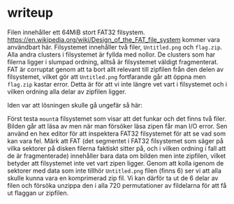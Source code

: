 # writeup

Filen innehåller ett 64MiB stort FAT32 filsystem. <https://en.wikipedia.org/wiki/Design_of_the_FAT_file_system> kommer vara användbart här. Filsystemet innehåller två filer, `Untitled.png` och `flag.zip`. Alla andra clusters i filsystemet är fyllda med nollor. De clusters som har filerna ligger i slumpad ordning, alltså är filsystemet väldigt fragmenterat. FAT är corruptat genom att ta bort allt relevant till zipfilen från den delen av filsystemet, vilket gör att `Untitled.png` fortfarande går att öppna men `flag.zip` kastar error. Detta är för att vi inte längre vet vart i filsystemet och i vilken ordning alla delar av zipfilen ligger.

Iden var att lösningen skulle gå ungefär så här:

Först testa `mount`a filsystemet som visar att det funkar och det finns två filer. Bilden går att läsa av men när man försöker läsa zipen får man I/O error. Sen använd en hex editor för att inspektera FAT32 filsystemet för att se vad som kan vara fel. Märk att FAT (det segmentet i FAT32 filsystemet som säger på vilka sektorer på disken filerna faktiskt sitter på, och i vilken ordning i fall att de är fragmenterade) innehåller bara data om bilden men inte zipfilen, vilket betyder att filsystemet inte vet vart zipen ligger. Genom att kolla igenom de sektorer med data som inte tillhör `Untitled.png` filen (finns 6) ser vi att alla skulle kunna vara en komprimerad zip fil. Vi kan därför ta ut de 6 delar av filen och försöka unzippa den i alla 720 permutationer av fildelarna för att få ut flaggan ur zipfilen.

